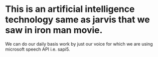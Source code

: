 # This is an artificial intelligence technology same as jarvis that we saw in iron man movie. 
 We can do our daily basis work by just our voice for which we are using microsoft speech API i.e. sapi5. 
